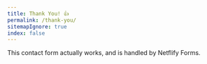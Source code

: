 ```yaml
---
title: Thank You! 👍
permalink: /thank-you/
sitemapIgnore: true
index: false
---
```


This contact form actually works, and is handled by Netflify Forms.